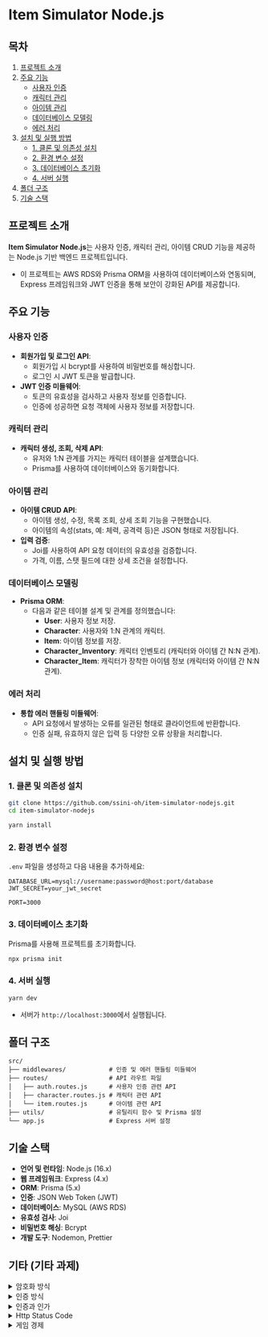 # Item Simulator Node.js

## 목차

1. [프로젝트 소개](#프로젝트-소개)
2. [주요 기능](#주요-기능)
   - [사용자 인증](#사용자-인증)
   - [캐릭터 관리](#캐릭터-관리)
   - [아이템 관리](#아이템-관리)
   - [데이터베이스 모델링](#데이터베이스-모델링)
   - [에러 처리](#에러-처리)
3. [설치 및 실행 방법](#설치-및-실행-방법)
   - [1. 클론 및 의존성 설치](#1-클론-및-의존성-설치)
   - [2. 환경 변수 설정](#2-환경-변수-설정)
   - [3. 데이터베이스 초기화](#3-데이터베이스-초기화)
   - [4. 서버 실행](#4-서버-실행)
4. [폴더 구조](#폴더-구조)
5. [기술 스택](#기술-스택)

## 프로젝트 소개

**Item Simulator Node.js**는 사용자 인증, 캐릭터 관리, 아이템 CRUD 기능을 제공하는 Node.js 기반 백엔드 프로젝트입니다.

- 이 프로젝트는 AWS RDS와 Prisma ORM을 사용하여 데이터베이스와 연동되며, Express 프레임워크와 JWT 인증을 통해 보안이 강화된 API를 제공합니다.

## 주요 기능

### 사용자 인증

- **회원가입 및 로그인 API**:
  - 회원가입 시 bcrypt를 사용하여 비밀번호를 해싱합니다.
  - 로그인 시 JWT 토큰을 발급합니다.
- **JWT 인증 미들웨어**:
  - 토큰의 유효성을 검사하고 사용자 정보를 인증합니다.
  - 인증에 성공하면 요청 객체에 사용자 정보를 저장합니다.

### 캐릭터 관리

- **캐릭터 생성, 조회, 삭제 API**:
  - 유저와 1\:N 관계를 가지는 캐릭터 테이블을 설계했습니다.
  - Prisma를 사용하여 데이터베이스와 동기화합니다.

### 아이템 관리

- **아이템 CRUD API**:
  - 아이템 생성, 수정, 목록 조회, 상세 조회 기능을 구현했습니다.
  - 아이템의 속성(stats, 예: 체력, 공격력 등)은 JSON 형태로 저장됩니다.
- **입력 검증**:
  - Joi를 사용하여 API 요청 데이터의 유효성을 검증합니다.
  - 가격, 이름, 스탯 필드에 대한 상세 조건을 설정합니다.

### 데이터베이스 모델링

- **Prisma ORM**:
  - 다음과 같은 테이블 설계 및 관계를 정의했습니다:
    - **User**: 사용자 정보 저장.
    - **Character**: 사용자와 1\:N 관계의 캐릭터.
    - **Item**: 아이템 정보를 저장.
    - **Character_Inventory**: 캐릭터 인벤토리 (캐릭터와 아이템 간 N\:N 관계).
    - **Character_Item**: 캐릭터가 장착한 아이템 정보 (캐릭터와 아이템 간 N\:N 관계).

### 에러 처리

- **통합 에러 핸들링 미들웨어**:
  - API 요청에서 발생하는 오류를 일관된 형태로 클라이언트에 반환합니다.
  - 인증 실패, 유효하지 않은 입력 등 다양한 오류 상황을 처리합니다.

## 설치 및 실행 방법

### 1. 클론 및 의존성 설치

```bash
git clone https://github.com/ssini-oh/item-simulator-nodejs.git
cd item-simulator-nodejs

yarn install
```

### 2. 환경 변수 설정

`.env` 파일을 생성하고 다음 내용을 추가하세요:

```
DATABASE_URL=mysql://username:password@host:port/database
JWT_SECRET=your_jwt_secret

PORT=3000
```

### 3. 데이터베이스 초기화

Prisma를 사용해 프로젝트를 초기화합니다.

```bash
npx prisma init
```

### 4. 서버 실행

```bash
yarn dev
```

- 서버가 `http://localhost:3000`에서 실행됩니다.

## 폴더 구조

```
src/
├── middlewares/            # 인증 및 에러 핸들링 미들웨어
├── routes/                 # API 라우트 파일
│   ├── auth.routes.js      # 사용자 인증 관련 API
│   ├── character.routes.js # 캐릭터 관련 API
│   └── item.routes.js      # 아이템 관련 API
├── utils/                  # 유틸리티 함수 및 Prisma 설정
└── app.js                  # Express 서버 설정
```

## 기술 스택

- **언어 및 런타임**: Node.js (16.x)
- **웹 프레임워크**: Express (4.x)
- **ORM**: Prisma (5.x)
- **인증**: JSON Web Token (JWT)
- **데이터베이스**: MySQL (AWS RDS)
- **유효성 검사**: Joi
- **비밀번호 해싱**: Bcrypt
- **개발 도구**: Nodemon, Prettier

## 기타 (기타 과제)

<details>
<summary>암호화 방식</summary>

- 비밀번호를 저장할 때 Hash를 사용했는데, Hash는 단방향 암호화에 해당합니다. 단방향 암호화는 한 번 암호화하면 다시 복원할 수 없기 때문에 비밀번호 보관에 적합합니다.

- 비밀번호가 그대로 저장되면 해킹 시 쉽게 탈취당할 수 있지만, 해시된 비밀번호는 복원하기 어려워 데이터 유출 시에도 사용자 정보를 안전하게 보호할 수 있습니다.
</details>

<details>
<summary>인증 방식</summary>

- JWT를 사용해 인증을 하는데, 만약 Access Token이 노출되면 공격자가 이 토큰을 사용해 사용자의 권한으로 서버에 접근할 수 있습니다.

- 이를 방지하려면 Access Token의 만료 시간을 짧게 설정하고, Refresh Token을 사용해 새로운 Access Token을 발급받는 방식으로 보완할 수 있습니다. 또한, HTTPS를 사용해 전송 중 토큰이 노출되지 않도록 해야 합니다.
</details>

<details>
<summary>인증과 인가</summary>

- **인증**은 사용자가 누구인지 확인하는 과정입니다. 예를 들어 로그인 시 아이디와 비밀번호를 확인하는 것이 인증입니다.
- **인가**는 인증된 사용자가 어떤 권한을 가지고 있는지 결정하는 과정입니다. 예를 들어, 관리자가 아닌 사용자가 관리자 페이지에 접근하지 못하게 하는 것이 인가입니다.
- 인증이 필요한 API는 사용자의 신원을 확인해야 하므로 민감한 데이터를 보호할 수 있습니다. 아이템 생성이나 수정은 게임 경제에 영향을 주기 때문에 인증이 필요합니다.
</details>

<details>
<summary>Http Status Code</summary>

- **200 OK**: 요청이 성공적으로 처리되었음을 나타냅니다. (예: 로그인, 데이터 조회 성공)
- **201 Created**: 요청이 성공적으로 처리되어 새로운 리소스가 생성되었음을 나타냅니다. (예: 회원가입, 아이템 생성)
- **400 Bad Request**: 클라이언트 요청이 잘못되었거나 유효하지 않은 데이터를 포함할 때 사용합니다. (예: Joi 유효성 검사 실패, 필수 필드 누락)
- **401 Unauthorized**: 인증이 필요한 요청에 유효한 인증 자격 증명이 제공되지 않을 때 사용합니다. (예: 로그인되지 않거나 잘못된 JWT 토큰 사용)

- **500 Internal Server Error**: 서버 내부에서 예기치 않은 에러가 발생할 때 사용합니다. (예: 데이터베이스 연결 문제, 코드 로직 에러)

</details>

<details>
<summary>게임 경제</summary>

- 확장성 부족: 캐릭터 테이블에 게임 머니 외에 다른 재화(예: 보석, 골드 등)나 추가적인 속성이 필요해질 경우, 테이블 구조를 계속 수정해야 합니다.
- 유연성 부족: 게임 머니와 관련된 거래 기록(수입, 지출)을 추적하거나 다양한 종류의 재화를 관리하기 어렵게 됩니다.

- 아이템 가격을 클라이언트에서 입력하게 하면 사용자가 임의로 가격을 조작할 수 있습니다. 이를 막기 위해 가격 정보는 서버에서 관리하고 클라이언트는 가격을 표시만 하도록 해야 합니다.
</details>
